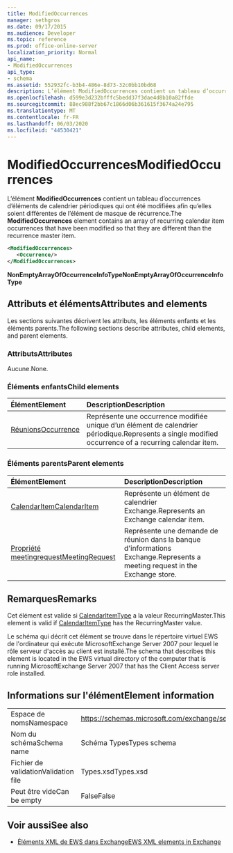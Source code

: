 ```yaml
---
title: ModifiedOccurrences
manager: sethgros
ms.date: 09/17/2015
ms.audience: Developer
ms.topic: reference
ms.prod: office-online-server
localization_priority: Normal
api_name:
- ModifiedOccurrences
api_type:
- schema
ms.assetid: 552932fc-b3b4-486e-8d73-32c0bb10bd68
description: L’élément ModifiedOccurrences contient un tableau d’occurrences d’éléments de calendrier périodiques qui ont été modifiées afin qu’elles soient différentes de l’élément de masque de récurrence.
ms.openlocfilehash: d599e3d232bfffc5bedd37f3dae4d8b10a82ffde
ms.sourcegitcommit: 88ec988f2bb67c1866d06b361615f3674a24e795
ms.translationtype: MT
ms.contentlocale: fr-FR
ms.lasthandoff: 06/03/2020
ms.locfileid: "44530421"
---
```

# <a name="modifiedoccurrences"></a><span data-ttu-id="8d8af-103">ModifiedOccurrences</span><span class="sxs-lookup"><span data-stu-id="8d8af-103">ModifiedOccurrences</span></span>

<span data-ttu-id="8d8af-104">L’élément **ModifiedOccurrences** contient un tableau d’occurrences d’éléments de calendrier périodiques qui ont été modifiées afin qu’elles soient différentes de l’élément de masque de récurrence.</span><span class="sxs-lookup"><span data-stu-id="8d8af-104">The **ModifiedOccurrences** element contains an array of recurring calendar item occurrences that have been modified so that they are different than the recurrence master item.</span></span> 
  
```xml
<ModifiedOccurrences>
   <Occurrence/>
</ModifiedOccurrences>
```

 <span data-ttu-id="8d8af-105">**NonEmptyArrayOfOccurrenceInfoType**</span><span class="sxs-lookup"><span data-stu-id="8d8af-105">**NonEmptyArrayOfOccurrenceInfoType**</span></span>
## <a name="attributes-and-elements"></a><span data-ttu-id="8d8af-106">Attributs et éléments</span><span class="sxs-lookup"><span data-stu-id="8d8af-106">Attributes and elements</span></span>

<span data-ttu-id="8d8af-107">Les sections suivantes décrivent les attributs, les éléments enfants et les éléments parents.</span><span class="sxs-lookup"><span data-stu-id="8d8af-107">The following sections describe attributes, child elements, and parent elements.</span></span>
  
### <a name="attributes"></a><span data-ttu-id="8d8af-108">Attributs</span><span class="sxs-lookup"><span data-stu-id="8d8af-108">Attributes</span></span>

<span data-ttu-id="8d8af-109">Aucune.</span><span class="sxs-lookup"><span data-stu-id="8d8af-109">None.</span></span>
  
### <a name="child-elements"></a><span data-ttu-id="8d8af-110">Éléments enfants</span><span class="sxs-lookup"><span data-stu-id="8d8af-110">Child elements</span></span>

|<span data-ttu-id="8d8af-111">**Élément**</span><span class="sxs-lookup"><span data-stu-id="8d8af-111">**Element**</span></span>|<span data-ttu-id="8d8af-112">**Description**</span><span class="sxs-lookup"><span data-stu-id="8d8af-112">**Description**</span></span>|
|:-----|:-----|
|[<span data-ttu-id="8d8af-113">Réunions</span><span class="sxs-lookup"><span data-stu-id="8d8af-113">Occurrence</span></span>](occurrence.md) <br/> |<span data-ttu-id="8d8af-114">Représente une occurrence modifiée unique d’un élément de calendrier périodique.</span><span class="sxs-lookup"><span data-stu-id="8d8af-114">Represents a single modified occurrence of a recurring calendar item.</span></span>  <br/> |
   
### <a name="parent-elements"></a><span data-ttu-id="8d8af-115">Éléments parents</span><span class="sxs-lookup"><span data-stu-id="8d8af-115">Parent elements</span></span>

|<span data-ttu-id="8d8af-116">**Élément**</span><span class="sxs-lookup"><span data-stu-id="8d8af-116">**Element**</span></span>|<span data-ttu-id="8d8af-117">**Description**</span><span class="sxs-lookup"><span data-stu-id="8d8af-117">**Description**</span></span>|
|:-----|:-----|
|[<span data-ttu-id="8d8af-118">CalendarItem</span><span class="sxs-lookup"><span data-stu-id="8d8af-118">CalendarItem</span></span>](calendaritem.md) <br/> |<span data-ttu-id="8d8af-119">Représente un élément de calendrier Exchange.</span><span class="sxs-lookup"><span data-stu-id="8d8af-119">Represents an Exchange calendar item.</span></span>  <br/> |
|[<span data-ttu-id="8d8af-120">Propriété meetingrequest</span><span class="sxs-lookup"><span data-stu-id="8d8af-120">MeetingRequest</span></span>](meetingrequest.md) <br/> |<span data-ttu-id="8d8af-121">Représente une demande de réunion dans la banque d'informations Exchange.</span><span class="sxs-lookup"><span data-stu-id="8d8af-121">Represents a meeting request in the Exchange store.</span></span>  <br/> |
   
## <a name="remarks"></a><span data-ttu-id="8d8af-122">Remarques</span><span class="sxs-lookup"><span data-stu-id="8d8af-122">Remarks</span></span>

<span data-ttu-id="8d8af-123">Cet élément est valide si [CalendarItemType](calendaritemtype.md) a la valeur RecurringMaster.</span><span class="sxs-lookup"><span data-stu-id="8d8af-123">This element is valid if [CalendarItemType](calendaritemtype.md) has the RecurringMaster value.</span></span> 
  
<span data-ttu-id="8d8af-124">Le schéma qui décrit cet élément se trouve dans le répertoire virtuel EWS de l'ordinateur qui exécute MicrosoftExchange Server 2007 pour lequel le rôle serveur d'accès au client est installé.</span><span class="sxs-lookup"><span data-stu-id="8d8af-124">The schema that describes this element is located in the EWS virtual directory of the computer that is running MicrosoftExchange Server 2007 that has the Client Access server role installed.</span></span>
  
## <a name="element-information"></a><span data-ttu-id="8d8af-125">Informations sur l'élément</span><span class="sxs-lookup"><span data-stu-id="8d8af-125">Element information</span></span>

|||
|:-----|:-----|
|<span data-ttu-id="8d8af-126">Espace de noms</span><span class="sxs-lookup"><span data-stu-id="8d8af-126">Namespace</span></span>  <br/> |https://schemas.microsoft.com/exchange/services/2006/types  <br/> |
|<span data-ttu-id="8d8af-127">Nom du schéma</span><span class="sxs-lookup"><span data-stu-id="8d8af-127">Schema name</span></span>  <br/> |<span data-ttu-id="8d8af-128">Schéma Types</span><span class="sxs-lookup"><span data-stu-id="8d8af-128">Types schema</span></span>  <br/> |
|<span data-ttu-id="8d8af-129">Fichier de validation</span><span class="sxs-lookup"><span data-stu-id="8d8af-129">Validation file</span></span>  <br/> |<span data-ttu-id="8d8af-130">Types.xsd</span><span class="sxs-lookup"><span data-stu-id="8d8af-130">Types.xsd</span></span>  <br/> |
|<span data-ttu-id="8d8af-131">Peut être vide</span><span class="sxs-lookup"><span data-stu-id="8d8af-131">Can be empty</span></span>  <br/> |<span data-ttu-id="8d8af-132">False</span><span class="sxs-lookup"><span data-stu-id="8d8af-132">False</span></span>  <br/> |
   
## <a name="see-also"></a><span data-ttu-id="8d8af-133">Voir aussi</span><span class="sxs-lookup"><span data-stu-id="8d8af-133">See also</span></span>



- [<span data-ttu-id="8d8af-134">Éléments XML de EWS dans Exchange</span><span class="sxs-lookup"><span data-stu-id="8d8af-134">EWS XML elements in Exchange</span></span>](ews-xml-elements-in-exchange.md)

